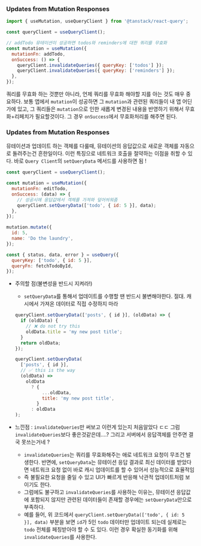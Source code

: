 ### Updates from Mutation Responses

```jsx
import { useMutation, useQueryClient } from '@tanstack/react-query';

const queryClient = useQueryClient();

// addTodo 뮤테이션이 성공하면 todos와 reminders에 대한 쿼리를 무효화
const mutation = useMutation({
  mutationFn: addTodo,
  onSuccess: () => {
    queryClient.invalidateQueries({ queryKey: ['todos'] });
    queryClient.invalidateQueries({ queryKey: ['reminders'] });
  },
});
```

쿼리를 무효화 하는 것뿐만 아니라, 언제 쿼리를 무효화 해야할 지를 아는 것도 매우 중요하다. 보통 앱에서 `mutation`이 성공하면 그 `mutation`과 관련된 쿼리들이 내 앱 어딘가에 있고, 그 쿼리들은 `mutation`으로 인한 새롭게 변경된 내용을 반영하기 위해서 무효화+리페치가 필요할것이다. 그 경우 `onSuccess`에서 무효화처리를 해주면 된다.

### Updates from Mutation Responses

뮤테이션과 업데이트 하는 객체를 다룰때, 뮤테이션의 응답값으로 새로운 객체를 자동으로 돌려주는건 흔한일이다. 이런 특징으로 네트워크 호출을 절약하는 이점을 취할 수 있다. 바로 `Query Client`의 `setQueryData` 메서드를 사용하면 됨 !

```jsx
const queryClient = useQueryClient();

const mutation = useMutation({
  mutationFn: editTodo,
  onSuccess: (data) => {
    // 성공시에 응답값에서 객체를 가져와 덮어씌워줌
    queryClient.setQueryData(['todo', { id: 5 }], data);
  },
});

mutation.mutate({
  id: 5,
  name: 'Do the laundry',
});

const { status, data, error } = useQuery({
  queryKey: ['todo', { id: 5 }],
  queryFn: fetchTodoById,
});
```

- 주의할 점(불변성을 반드시 지켜라!)

  - `setQueryData`를 통해서 업데이트를 수행할 땐 반드시 불변해야한다. 절대. 캐시에서 가져온 데이터로 직접 수정하지 마라

  ```jsx
  queryClient.setQueryData(['posts', { id }], (oldData) => {
    if (oldData) {
      // ❌ do not try this
      oldData.title = 'my new post title';
    }
    return oldData;
  });

  queryClient.setQueryData(
    ['posts', { id }],
    // ✅ this is the way
    (oldData) =>
      oldData
        ? {
            ...oldData,
            title: 'my new post title',
          }
        : oldData
  );
  ```

- 느낀점 : `invalidateQueries`만 써보고 이런게 있는지 처음알았다 ㄷㄷ 그럼 `invalidateQueries`보다 좋은것같은데....? 그리고 서버에서 응답객체를 안주면 결국 못쓰는거네 ?
  - `invalidateQueries`는 쿼리를 무효화해주는 애로 네트워크 요청이 무조건 발생한다. 반면에, `setQueryData`는 뮤테이션 응답 결과로 최신 데이터를 받았다면 네트워크 요청 없이 바로 캐시 업데이트를 할 수 있어서 성능적으로 효율적임
  - 즉 불필요한 요청을 줄일 수 있고 UI가 빠르게 반응해 낙관적 업데이트처럼 보이기도 한다.
  - 그럼에도 불구하고 `invalidateQueries`를 사용하는 이유는, 뮤테이션 응답값에 포함되지 않지만 관련된 데이터들이 존재할 경우에는 `setQueryData`만으로 부족하다.
  - 예를 들어, 위 코드에서 `queryClient.setQueryData(['todo', { id: 5 }], data)` 부분을 보면 `id`가 5인 `todo` 데이터만 업데이트 되는데 실제로는 `todo` 전체를 페칭받아야 할 수 도 있다. 이런 경우 확실한 동기화를 위해 `invalidateQueries`를 사용한다.
